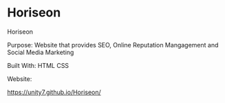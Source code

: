 # Horiseon
Horiseon

Purpose:
Website that provides SEO, Online Reputation Mangagement and Social Media Marketing

Built With:
HTML
CSS

Website:

https://unity7.github.io/Horiseon/
